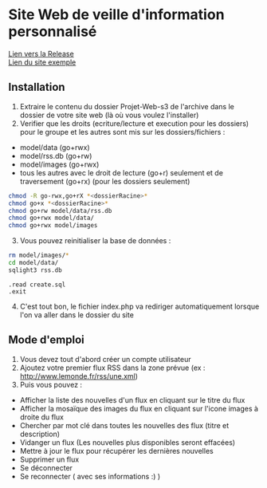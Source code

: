 # Site Web de veille d'information personnalisé
[Lien vers la Release]()\
[Lien du site exemple](http://www-etu-info.iut2.upmf-grenoble.fr/~deslotl/ProgWeb/Projet-Web-s3/)
## Installation
1. Extraire le contenu du dossier Projet-Web-s3 de l'archive dans le dossier de votre site web (là où vous voulez l'installer)
2. Verifier que les droits (ecriture/lecture et execution pour les dossiers) pour le groupe et les autres sont mis sur les dossiers/fichiers :
  * model/data (go+rwx)
  * model/rss.db (go+rw)
  * model/images (go+rwx)
  * tous les autres avec le droit de lecture (go+r) seulement et de traversement (go+rx) (pour les dossiers seulement)
```bash
chmod -R go-rwx,go+rX *<dossierRacine>*
chmod go+x *<dossierRacine>*
chmod go+rw model/data/rss.db
chmod go+rwx model/data/
chmod go+rwx model/images
```
3. Vous pouvez reinitialiser la base de données :
```bash
rm model/images/*
cd model/data/
sqlight3 rss.db
```
```sqlight
.read create.sql
.exit
```
4. C'est tout bon, le fichier index.php va rediriger automatiquement lorsque l'on va aller dans le dossier du site
  
## Mode d'emploi
1. Vous devez tout d'abord créer un compte utilisateur
2. Ajoutez votre premier flux RSS dans la zone prévue (ex : http://www.lemonde.fr/rss/une.xml)
3. Puis vous pouvez :
  * Afficher la liste des nouvelles d'un flux en cliquant sur le titre du flux
  * Afficher la mosaïque des images du flux en cliquant sur l'icone images à droite du flux
  * Chercher par mot clé dans toutes les nouvelles des flux (titre et description)
  * Vidanger un flux (Les nouvelles plus disponibles seront effacées)
  * Mettre à jour le flux pour récupérer les dernières nouvelles
  * Supprimer un flux
  * Se déconnecter
  * Se reconnecter ( avec ses informations :) )
